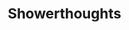 ---
title: Showerthoughts
crosslinks:
- youtubefactsbot
- AskReddit
- tmsbmeta
- funny
- WritingPrompts
- todayilearned
- IAmA
- Jokes
- u_imguralbumbot
- youtubot
- pics
- explainlikeimfive
- mildlyinteresting
- askscience
- videos
- LifeProTips
- gifs
- aww
- john_yukis_bots
- tifu
---